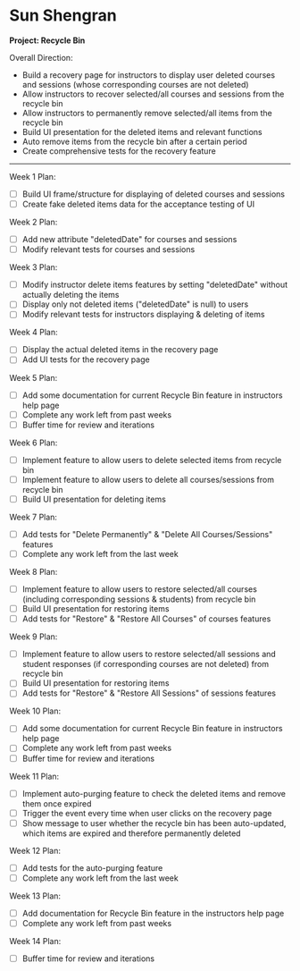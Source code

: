 # Sun Shengran

**Project: Recycle Bin**

Overall Direction:
- Build a recovery page for instructors to display user deleted courses and sessions (whose corresponding courses are not deleted)
- Allow instructors to recover selected/all courses and sessions from the recycle bin
- Allow instructors to permanently remove selected/all items from the recycle bin
- Build UI presentation for the deleted items and relevant functions
- Auto remove items from the recycle bin after a certain period
- Create comprehensive tests for the recovery feature

---

Week 1 Plan:
- [ ] Build UI frame/structure for displaying of deleted courses and sessions
- [ ] Create fake deleted items data for the acceptance testing of UI

Week 2 Plan:
- [ ] Add new attribute "deletedDate" for courses and sessions
- [ ] Modify relevant tests for courses and sessions

Week 3 Plan:
- [ ] Modify instructor delete items features by setting "deletedDate" without actually deleting the items
- [ ] Display only not deleted items ("deletedDate" is null) to users
- [ ] Modify relevant tests for instructors displaying & deleting of items

Week 4 Plan:
- [ ] Display the actual deleted items in the recovery page
- [ ] Add UI tests for the recovery page

Week 5 Plan:
- [ ] Add some documentation for current Recycle Bin feature in instructors help page
- [ ] Complete any work left from past weeks
- [ ] Buffer time for review and iterations

Week 6 Plan:
- [ ] Implement feature to allow users to delete selected items from recycle bin
- [ ] Implement feature to allow users to delete all courses/sessions from recycle bin
- [ ] Build UI presentation for deleting items

Week 7 Plan:
- [ ] Add tests for "Delete Permanently" & "Delete All Courses/Sessions" features
- [ ] Complete any work left from the last week

Week 8 Plan:
- [ ] Implement feature to allow users to restore selected/all courses (including corresponding sessions & students) from recycle bin
- [ ] Build UI presentation for restoring items
- [ ] Add tests for "Restore" & "Restore All Courses" of courses features

Week 9 Plan:
- [ ] Implement feature to allow users to restore selected/all sessions and student responses (if corresponding courses are not deleted) from recycle bin
- [ ] Build UI presentation for restoring items
- [ ] Add tests for "Restore" & "Restore All Sessions" of sessions features

Week 10 Plan:
- [ ] Add some documentation for current Recycle Bin feature in instructors help page
- [ ] Complete any work left from past weeks
- [ ] Buffer time for review and iterations

Week 11 Plan:
- [ ] Implement auto-purging feature to check the deleted items and remove them once expired
- [ ] Trigger the event every time when user clicks on the recovery page
- [ ] Show message to user whether the recycle bin has been auto-updated, which items are expired and therefore permanently deleted

Week 12 Plan:
- [ ] Add tests for the auto-purging feature
- [ ] Complete any work left from the last week

Week 13 Plan:
- [ ] Add documentation for Recycle Bin feature in the instructors help page
- [ ] Complete any work left from past weeks

Week 14 Plan:
- [ ] Buffer time for review and iterations
